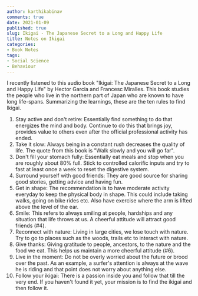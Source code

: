 ```yaml
---
author: karthikabinav
comments: true
date: 2021-01-09
published: true
slug: Ikigai - The Japanese Secret to a Long and Happy Life
title: Notes on Ikigai
categories:
- Book Notes
tags:
- Social Science
- Behaviour
---
```


I recently listened to this audio book "Ikigai: The Japanese Secret to a Long and Happy Life" by Hector Garcia and Francesc Miralles. This book studies the people who live in the northern part of Japan who are known to have long life-spans. Summarizing the learnings, these are the ten rules to find Ikigai. 

1. Stay active and don't retire: Essentially find something to do that energizes the mind and body. Continue to do this that brings joy, provides value to others  even after the official professional activity has ended.
2. Take it slow: Always being in a constant rush decreases the quality of life. The quote from this book is "Walk slowly and you will go far".
3. Don't fill your stomach fully: Essentially eat meals and stop when you are roughly about 80% full. Stick to controlled calorific inputs and try to fast at least once a week to reset the digestive system.
4. Surround yourself with good friends: They are good source for sharing good stories, getting advice and having fun.
5. Get in shape: The recommendation is to have moderate activity everyday to keep the physical body in shape. This could include taking walks, going on bike rides etc. Also have exercise where the arm is lifted above the level of the ear.
6. Smile: This refers to always smiling at people, hardships and any situation that life throws at us. A cheerful attitude will attract good friends (#4).
7. Reconnect with nature: Living in large cities, we lose touch with nature. Try to go to places such as the woods, trails etc to interact with nature.
8. Give thanks: Giving gratitude to people, ancestors, to the nature and the food we eat. This helps us maintain a more cheerful attitude (#6).
9. Live in the moment: Do not be overly worried about the future or brood over the past. As an example, a surfer's attention is always at the wave he is riding and that point does not worry about anything else.
10. Follow your ikigai: There is a passion inside you and follow that till the very end. If you haven't found it yet, your mission is to find the ikigai and then follow it.
